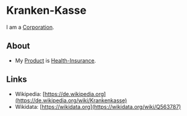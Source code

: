 # Kranken-Kasse

I am a [Corporation](240000000.md).

## About

- My [Product](600173.md) is [Health-Insurance](800026.md).

## Links

- Wikipedia: [https://de.wikipedia.org](https://de.wikipedia.org/wiki/Krankenkasse)
- Wikidata: [https://wikidata.org](https://wikidata.org/wiki/Q563787)
